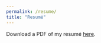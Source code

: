 ```yaml
---
permalink: /resume/
title: "Resumé"
---
```

Download a PDF of my resumé [here](../assets/Trey_Driskell_resume.pdf).


